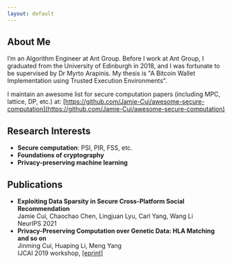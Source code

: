 ```yaml
---
layout: default
---
```


## About Me

I’m an Algorithm Engineer at Ant Group. Before I work at Ant Group, I graduated from the University of Edinburgh in 2018, and I was fortunate to be supervised by Dr Myrto Arapinis. My thesis is "A Bitcoin Wallet Implementation using Trusted Execution Environments".

I maintain an awesome list for secure computation papers (including MPC, lattice, DP, etc.) at: [https://github.com/Jamie-Cui/awesome-secure-computation](https://github.com/Jamie-Cui/awesome-secure-computation)

## Research Interests

- **Secure computation**: PSI, PIR, FSS, etc.
- **Foundations of cryptography**
- **Privacy-preserving machine learning**

## Publications

- **Exploiting Data Sparsity in Secure Cross-Platform Social Recommendation**  
   Jamie Cui, Chaochao Chen, Lingjuan Lyu, Carl Yang, Wang Li  
   NeurIPS 2021
- **Privacy-Preserving Computation over Genetic Data: HLA Matching and so on**  
   Jinming Cui, Huaping Li, Meng Yang  
   IJCAI 2019 workshop, [[eprint]](https://eprint.iacr.org/2019/1305) 
